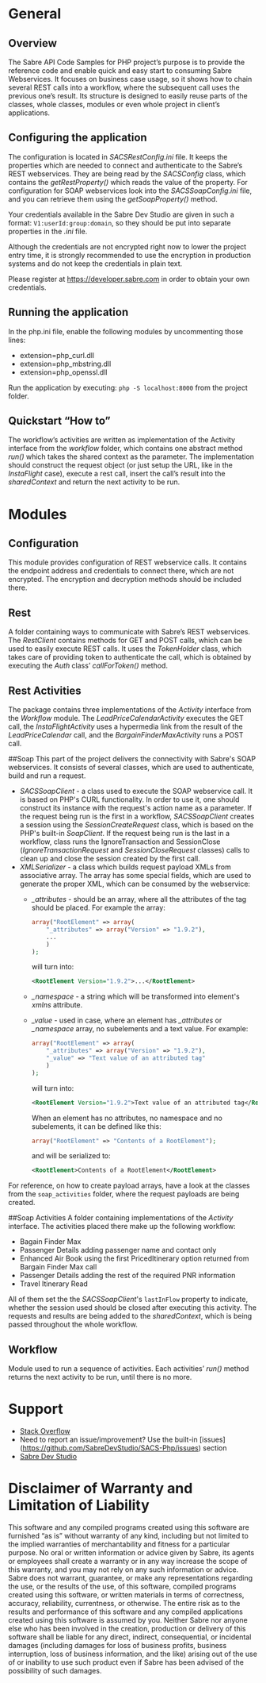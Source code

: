 # General
## Overview
The Sabre API Code Samples for PHP project’s purpose is to provide the reference code and enable quick and easy start to consuming Sabre Webservices. It focuses on business case usage, so it shows how to chain several REST calls into a workflow, where the subsequent call uses the previous one’s result. Its structure is designed to easily reuse parts of the classes, whole classes, modules or even whole project in client’s applications.
## Configuring the application
The configuration is located in *SACSRestConfig.ini* file. It keeps the properties which are needed to connect and authenticate to the Sabre’s REST webservices. They are being read by the *SACSConfig* class, which contains the *getRestProperty()* which reads the value of the property. For configuration for SOAP webservices look into the *SACSSoapConfig.ini* file, and you can retrieve them using the *getSoapProperty()* method.

Your credentials available in the Sabre Dev Studio are given in such a format: `V1:userId:group:domain`, so they should be put into separate properties in the *.ini* file. 

Although the credentials are not encrypted right now to lower the project entry time, it is strongly recommended to use the encryption in production systems and do not keep the credentials in plain text.

Please register at https://developer.sabre.com in order to obtain your own credentials.

## Running the application
In the php.ini file, enable the following modules by uncommenting those lines:

- extension=php_curl.dll
- extension=php_mbstring.dll
- extension=php_openssl.dll

Run the application by executing:
`php -S localhost:8000`
from the project folder.

## Quickstart “How to”
The workflow’s activities are written as implementation of the Activity interface from the *workflow* folder, which contains one abstract method *run()* which takes the shared context as the parameter. The implementation should construct the request object (or just setup the URL, like in the *InstaFlight* case), execute a rest call, insert the call’s result into the *sharedContext* and return the next activity to be run.

# Modules
## Configuration
This module provides configuration of REST webservice calls. It contains the endpoint address and credentials to connect there, which are not encrypted. The encryption and decryption methods should be included there.

## Rest
A folder containing ways to communicate with Sabre’s REST webservices. The *RestClient* contains methods for GET and POST calls, which can be used to easily execute REST calls. It uses the *TokenHolder* class, which takes care of providing token to authenticate the call, which is obtained by executing the *Auth* class’ *callForToken()* method.

## Rest Activities
The package contains three implementations of the *Activity* interface from the *Workflow* module. The *LeadPriceCalendarActivity* executes the GET call, the *InstaFlightActivity* uses a hypermedia link from the result of the *LeadPriceCalendar* call, and the *BargainFinderMaxActivity* runs a POST call.

##Soap
This part of the project delivers the connectivity with Sabre's SOAP webservices. It consists of several classes, which are used to authenticate, build and run a request.

- *SACSSoapClient* - a class used to execute the SOAP webservice call. It is based on PHP's CURL functionality. In order to use it, one should construct its instance with the request's action name as a parameter. If the request being run is the first in a workflow, *SACSSoapClient* creates a session using the *SessionCreateRequest* class, which is based on the PHP's built-in *SoapClient*. If the request being run is the last in a workflow, class runs the IgnoreTransaction and SessionClose (*IgnoreTransactionRequest* and *SessionCloseRequest* classes) calls to clean up and close the session created by the first call.
- *XMLSerializer* - a class which builds request payload XMLs from associative array. The array has some special fields, which are used to generate the proper XML, which can be consumed by the webservice:
    - *_attributes* - should be an array, where all the attributes of the tag should be placed. For example the array:

        ```php
        array("RootElement" => array(
            "_attributes" => array("Version" => "1.9.2"),
            ...
            )
        );
        ```

        will turn into:

        ```xml
        <RootElement Version="1.9.2">...</RootElement>
        ```

    - *_namespace* - a string which will be transformed into element's *xmlns* attribute.
    - *_value* - used in case, where an element has *_attributes* or *_namespace* array, no subelements and a text value. For example:
    
        ```php
        array("RootElement" => array(
            "_attributes" => array("Version" => "1.9.2"),
            "_value" => "Text value of an attributed tag"
            )
        );
        ```

        will turn into:

        ```xml
        <RootElement Version="1.9.2">Text value of an attributed tag</RootElement>
        ```

        When an element has no attributes, no namespace and no subelements, it can be defined like this:

        ```php
        array("RootElement" => "Contents of a RootElement");
        ```

        and will be serialized to:

        ```xml
        <RootElement>Contents of a RootElement</RootElement>
        ```

For reference, on how to create payload arrays, have a look at the classes from the `soap_activities` folder, where the request payloads are being created.

##Soap Activities
A folder containing implementations of the *Activity* interface. The activities placed there make up the following workflow:

- Bagain Finder Max
- Passenger Details adding passenger name and contact only
- Enhanced Air Book using the first PricedItinerary option returned from Bargain Finder Max call
- Passenger Details adding the rest of the required PNR information
- Travel Itinerary Read

All of them set the the *SACSSoapClient*'s `lastInFlow` property to indicate, whether the session used should be closed after executing this activity. The requests and results are being added to the *sharedContext*, which is being passed throughout the whole workflow.

## Workflow
Module used to run a sequence of activities. Each activities’ *run()* method returns the next activity to be run, until there is no more.

# Support

- [Stack Overflow](http://stackoverflow.com/questions/tagged/sabre "Stack Overflow")
- Need to report an issue/improvement? Use the built-in [issues] (https://github.com/SabreDevStudio/SACS-Php/issues) section
- [Sabre Dev Studio](https://developer.sabre.com/)

# Disclaimer of Warranty and Limitation of Liability
This software and any compiled programs created using this software are furnished “as is” without warranty of any kind, including but not limited to the implied warranties of merchantability and fitness for a particular purpose. No oral or written information or advice given by Sabre, its agents or employees shall create a warranty or in any way increase the scope of this warranty, and you may not rely on any such information or advice. Sabre does not warrant, guarantee, or make any representations regarding the use, or the results of the use, of this software, compiled programs created using this software, or written materials in terms of correctness, accuracy, reliability, currentness, or otherwise. The entire risk as to the results and performance of this software and any compiled applications created using this software is assumed by you. Neither Sabre nor anyone else who has been involved in the creation, production or delivery of this software shall be liable for any direct, indirect, consequential, or incidental damages (including damages for loss of business profits, business interruption, loss of business information, and the like) arising out of the use of or inability to use such product even if Sabre has been advised of the possibility of such damages.


